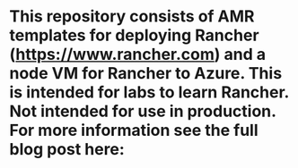 # This repository consists of AMR templates for deploying Rancher (https://www.rancher.com) and a node VM for Rancher to Azure. This is intended for labs to learn Rancher. Not intended for use in production. For more information see the full blog post here:
